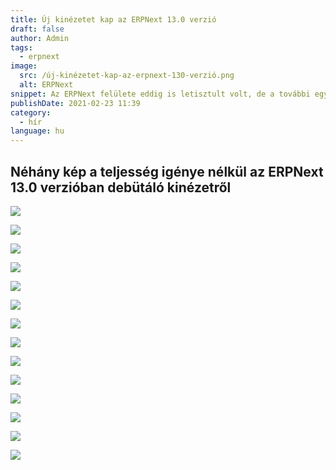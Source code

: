 ```yaml
---
title: Új kinézetet kap az ERPNext 13.0 verzió
draft: false
author: Admin
tags:
  - erpnext
image:
  src: /új-kinézetet-kap-az-erpnext-130-verzió.png
  alt: ERPNext
snippet: Az ERPNext felülete eddig is letisztult volt, de a további egyszerűsítés mellett most már talán szépnek is mondható. Persze ez ízlés kérdése, de a képek alapján mindenki döntse el magának.
publishDate: 2021-02-23 11:39
category:
  - hír
language: hu
---
```


## Néhány kép a teljesség igénye nélkül az ERPNext 13.0 verzióban debütáló kinézetről

![](/images/új-kinézetet-kap-az-erpnext-130-verzió.png)

![](/images/n8poozx.jpe)

![](/images/rQEumsm.png)

![](/images/Nkig4kq.png)

![](/images/9zMH400.png)

![](/images/FP2Awuh.png)

![](/images/8UaySeQ.png)

![](/images/6DHDi62.png)

![](/images/Bh9PiHf.png)

![](/images/TAabxTX.png)

![](/images/akFwxF8.png)

![](/images/UP26jaZ.png)

![](/images/jtZR6dX.png)

![](/images/h0gJyi2.png)
